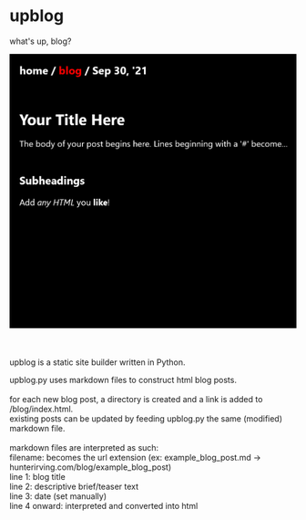 # upblog
what's up, blog?

<img src="upblog.png">

<br><br>
upblog is a static site builder written in Python.

upblog.py uses markdown files to construct html blog posts.<br><br>
for each new blog post, a directory is created and a link is added to /blog/index.html.<br>
existing posts can be updated by feeding upblog.py the same (modified) markdown file.<br><br>
markdown files are interpreted as such:<br>
filename: becomes the url extension (ex: example_blog_post.md -> hunterirving.com/blog/example_blog_post)<br>
line 1: blog title<br>
line 2: descriptive brief/teaser text<br>
line 3: date (set manually)<br>
line 4 onward: interpreted and converted into html
